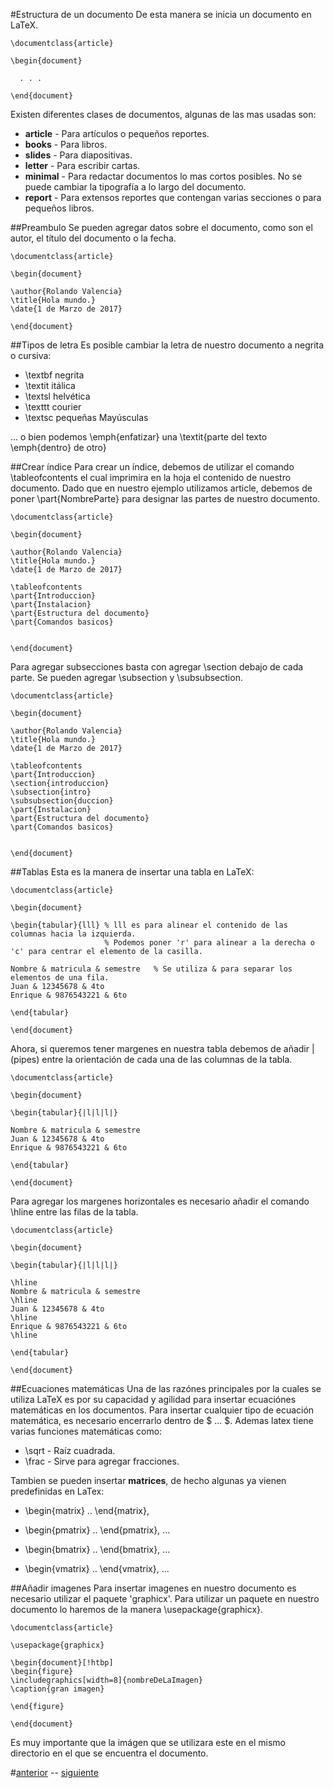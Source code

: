 
#Estructura de un documento
De esta manera se inicia un documento en LaTeX. 
```
\documentclass{article}

\begin{document}

  . . .

\end{document}

```

Existen diferentes clases de documentos, algunas de las mas usadas son:
* __article__ - Para artículos o pequeños reportes.
* __books__ - Para libros.
* __slides__ - Para diapositivas.
* __letter__ - Para escribir cartas.
* __minimal__ - Para redactar documentos lo mas cortos posibles. No se puede cambiar la tipografía a lo largo del documento.
* __report__ - Para extensos reportes que contengan varias secciones o para pequeños libros.

##Preambulo
Se pueden agregar datos sobre el documento, como son el autor, el título del documento o la fecha.

```
\documentclass{article}

\begin{document}

\author{Rolando Valencia}
\title{Hola mundo.}
\date{1 de Marzo de 2017}

\end{document}

```
##Tipos de letra
Es posible cambiar la letra de nuestro documento a negrita o cursiva:
* \textbf	negrita
* \textit	itálica
* \textsl	helvética
* \texttt	courier
* \textsc	pequeñas Mayúsculas

... o bien podemos \emph{enfatizar} una \textit{parte del texto \emph{dentro} de otro}

##Crear índice 
Para crear un índice, debemos de utilizar el comando \tableofcontents el cual imprimira en la hoja el contenido de nuestro documento.
Dado que en nuestro ejemplo utilizamos article, debemos de poner \part{NombreParte} para designar las partes de nuestro documento.

```
\documentclass{article}

\begin{document}

\author{Rolando Valencia}
\title{Hola mundo.}
\date{1 de Marzo de 2017}

\tableofcontents
\part{Introduccion}
\part{Instalacion}
\part{Estructura del documento}
\part{Comandos basicos}


\end{document}

```
Para agregar subsecciones basta con agregar \section debajo de cada parte. Se pueden agregar \subsection y \\subsubsection. 

```
\documentclass{article}

\begin{document}

\author{Rolando Valencia}
\title{Hola mundo.}
\date{1 de Marzo de 2017}

\tableofcontents
\part{Introduccion}
\section{introduccion}
\subsection{intro}
\subsubsection{duccion}
\part{Instalacion}
\part{Estructura del documento}
\part{Comandos basicos}


\end{document}

```


##Tablas
Esta es la manera de insertar una tabla en LaTeX:
```
\documentclass{article}

\begin{document}

\begin{tabular}{lll} % lll es para alinear el contenido de las columnas hacia la izquierda.
                     % Podemos poner 'r' para alinear a la derecha o 'c' para centrar el elemento de la casilla.
 
Nombre & matricula & semestre   % Se utiliza & para separar los elementos de una fila.
Juan & 12345678 & 4to
Enrique & 9876543221 & 6to

\end{tabular}

\end{document}
```

Ahora, si queremos tener margenes en nuestra tabla debemos de añadir |(pipes) entre la orientación de cada una  de las columnas de la tabla.

```
\documentclass{article}

\begin{document}

\begin{tabular}{|l|l|l|} 

Nombre & matricula & semestre   
Juan & 12345678 & 4to
Enrique & 9876543221 & 6to

\end{tabular}

\end{document}

```

Para agregar los margenes horizontales es necesario añadir el comando \hline entre las filas de la tabla.


```
\documentclass{article}

\begin{document}

\begin{tabular}{|l|l|l|} 

\hline
Nombre & matricula & semestre 
\hline
Juan & 12345678 & 4to
\hline
Enrique & 9876543221 & 6to
\hline

\end{tabular}

\end{document}

```

##Ecuaciones matemáticas
Una de las razónes principales por la cuales se utiliza LaTeX es por su capacidad y agilidad para insertar ecuaciónes matemáticas en los documentos. 
Para insertar cualquier tipo de ecuación matemática, es necesario encerrarlo dentro de $ ... $.
Ademas latex tiene varias funciones matemáticas como:
* \sqrt - Raíz cuadrada.
* \frac - Sirve para agregar fracciones.

Tambien se pueden insertar __matrices__, de hecho algunas ya vienen predefinidas en LaTex:
* \begin{matrix} .. \end{matrix},

* \begin{pmatrix} .. \end{pmatrix}, ...

* \begin{bmatrix} .. \end{bmatrix}, ...

* \begin{vmatrix} .. \end{vmatrix}, ...


##Añadir imagenes
Para insertar imagenes en nuestro documento es necesario utilizar el paquete 'graphicx'.
Para utilizar un paquete en nuestro documento lo haremos de la manera \usepackage{graphicx}.

```
\documentclass{article}

\usepackage{graphicx}

\begin{document}[!htbp] 
\begin{figure}
\includegraphics[width=8]{nombreDeLaImagen}
\caption{gran imagen}

\end{figure}

\end{document}
```
Es muy importante que la imágen que se utilizara este en el mismo directorio en el que se encuentra el documento. 


#[anterior](https://github.com/RolandoVS/IntroduccionLatex/blob/master/page1.md) -- [siguiente](https://github.com/RolandoVS/IntroduccionLatex/blob/master/page3.md)
